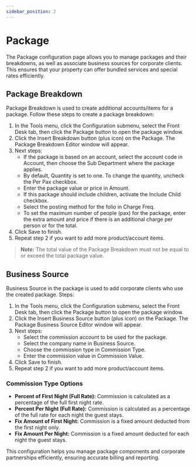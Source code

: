 ```yaml
---
sidebar_position: 2
---
```


# Package

The Package configuration page allows you to manage packages and their breakdowns, as well as associate business sources for corporate clients. This ensures that your property can offer bundled services and special rates efficiently.

## Package Breakdown

Package Breakdown is used to create additional accounts/items for a package. Follow these steps to create a package breakdown:

1. In the Tools menu, click the Configuration submenu, select the Front Desk tab, then click the Package button to open the package window.
2. Click the Insert Breakdown button (plus icon) on the Package. The Package Breakdown Editor window will appear.
3. Next steps:
   - If the package is based on an account, select the account code in Account, then choose the Sub Department where the package applies.
   - By default, Quantity is set to one. To change the quantity, uncheck the Per Pax checkbox.
   - Enter the package value or price in Amount.
   - If this package should include children, activate the Include Child checkbox.
   - Select the posting method for the folio in Charge Freq.
   - To set the maximum number of people (pax) for the package, enter the extra amount and price if there is an additional charge per person or for the total.
4. Click Save to finish.
5. Repeat step 2 if you want to add more product/account items.

> **Note:** The total value of the Package Breakdown must not be equal to or exceed the total package value.

## Business Source

Business Source in the package is used to add corporate clients who use the created package. Steps:

1. In the Tools menu, click the Configuration submenu, select the Front Desk tab, then click the Package button to open the package window.
2. Click the Insert Business Source button (plus icon) on the Package. The Package Business Source Editor window will appear.
3. Next steps:
   - Select the commission account to be used for the package.
   - Select the company name in Business Source.
   - Choose the commission type in Commission Type.
   - Enter the commission value in Commission Value.
4. Click Save to finish.
5. Repeat step 2 if you want to add more product/account items.

### Commission Type Options

- **Percent of First Night (Full Rate):** Commission is calculated as a percentage of the full first night rate.
- **Percent Per Night (Full Rate):** Commission is calculated as a percentage of the full rate for each night the guest stays.
- **Fix Amount of First Night:** Commission is a fixed amount deducted from the first night only.
- **Fix Amount Per Night:** Commission is a fixed amount deducted for each night the guest stays.

This configuration helps you manage package components and corporate partnerships efficiently, ensuring accurate billing and reporting.
